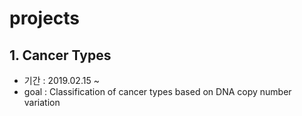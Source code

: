 # projects

## 1. Cancer Types
  - 기간 : 2019.02.15 ~
  - goal : Classification of cancer types based on DNA copy number variation 
